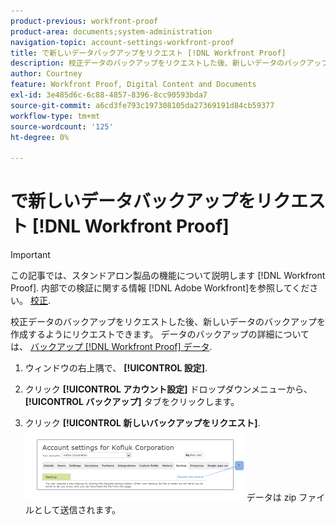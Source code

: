 ```yaml
---
product-previous: workfront-proof
product-area: documents;system-administration
navigation-topic: account-settings-workfront-proof
title: で新しいデータバックアップをリクエスト [!DNL Workfront Proof]
description: 校正データのバックアップをリクエストした後、新しいデータのバックアップを作成するようにリクエストできます。 データのバックアップの詳細については、「 [!DNL Workfront Proof] データ。
author: Courtney
feature: Workfront Proof, Digital Content and Documents
exl-id: 3e485d6c-6c88-4857-8396-8cc90593bda7
source-git-commit: a6cd3fe793c197308105da27369191d84cb59377
workflow-type: tm+mt
source-wordcount: '125'
ht-degree: 0%

---
```


# で新しいデータバックアップをリクエスト [!DNL Workfront Proof]

>[!IMPORTANT]
>
>この記事では、スタンドアロン製品の機能について説明します [!DNL Workfront Proof]. 内部での検証に関する情報 [!DNL Adobe Workfront]を参照してください。 [校正](../../../review-and-approve-work/proofing/proofing.md).

校正データのバックアップをリクエストした後、新しいデータのバックアップを作成するようにリクエストできます。 データのバックアップの詳細については、 [バックアップ [!DNL Workfront Proof] データ](../../../workfront-proof/wp-work-proofsfiles/organize-your-work/back-up-data.md).

1. ウィンドウの右上隅で、 **[!UICONTROL 設定]**.
1. クリック **[!UICONTROL アカウント設定]** ドロップダウンメニューから、 **[!UICONTROL バックアップ]** タブをクリックします。

1. クリック **[!UICONTROL 新しいバックアップをリクエスト]**.
   ![New_backup.png](assets/new-backup-350x115.png)
データは zip ファイルとして送信されます。
